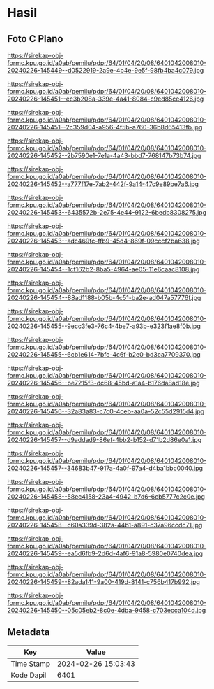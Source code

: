 # Hasil

## Foto C Plano

https://sirekap-obj-formc.kpu.go.id/a0ab/pemilu/pdpr/64/01/04/20/08/6401042008010-20240226-145449--d0522919-2a9e-4b4e-9e5f-98fb4ba4c079.jpg

https://sirekap-obj-formc.kpu.go.id/a0ab/pemilu/pdpr/64/01/04/20/08/6401042008010-20240226-145451--ec3b208a-339e-4a41-8084-c9ed85ce4126.jpg

https://sirekap-obj-formc.kpu.go.id/a0ab/pemilu/pdpr/64/01/04/20/08/6401042008010-20240226-145451--2c359d04-a956-4f5b-a760-36b8d65413fb.jpg

https://sirekap-obj-formc.kpu.go.id/a0ab/pemilu/pdpr/64/01/04/20/08/6401042008010-20240226-145452--2b7590e1-7e1a-4a43-bbd7-768147b73b74.jpg

https://sirekap-obj-formc.kpu.go.id/a0ab/pemilu/pdpr/64/01/04/20/08/6401042008010-20240226-145452--a777f17e-7ab2-442f-9a14-47c9e89be7a6.jpg

https://sirekap-obj-formc.kpu.go.id/a0ab/pemilu/pdpr/64/01/04/20/08/6401042008010-20240226-145453--6435572b-2e75-4e44-9122-6bedb8308275.jpg

https://sirekap-obj-formc.kpu.go.id/a0ab/pemilu/pdpr/64/01/04/20/08/6401042008010-20240226-145453--adc469fc-ffb9-45d4-869f-09cccf2ba638.jpg

https://sirekap-obj-formc.kpu.go.id/a0ab/pemilu/pdpr/64/01/04/20/08/6401042008010-20240226-145454--1cf162b2-8ba5-4964-ae05-11e6caac8108.jpg

https://sirekap-obj-formc.kpu.go.id/a0ab/pemilu/pdpr/64/01/04/20/08/6401042008010-20240226-145454--88ad1188-b05b-4c51-ba2e-ad047a57776f.jpg

https://sirekap-obj-formc.kpu.go.id/a0ab/pemilu/pdpr/64/01/04/20/08/6401042008010-20240226-145455--9ecc3fe3-76c4-4be7-a93b-e323f1ae8f0b.jpg

https://sirekap-obj-formc.kpu.go.id/a0ab/pemilu/pdpr/64/01/04/20/08/6401042008010-20240226-145455--6cb1e614-7bfc-4c6f-b2e0-bd3ca7709370.jpg

https://sirekap-obj-formc.kpu.go.id/a0ab/pemilu/pdpr/64/01/04/20/08/6401042008010-20240226-145456--be7215f3-dc68-45bd-a1a4-b176da8ad18e.jpg

https://sirekap-obj-formc.kpu.go.id/a0ab/pemilu/pdpr/64/01/04/20/08/6401042008010-20240226-145456--32a83a83-c7c0-4ceb-aa0a-52c55d2915d4.jpg

https://sirekap-obj-formc.kpu.go.id/a0ab/pemilu/pdpr/64/01/04/20/08/6401042008010-20240226-145457--d9addad9-86ef-4bb2-b152-d71b2d86e0a1.jpg

https://sirekap-obj-formc.kpu.go.id/a0ab/pemilu/pdpr/64/01/04/20/08/6401042008010-20240226-145457--34683b47-917a-4a0f-97a4-d4ba1bbc0040.jpg

https://sirekap-obj-formc.kpu.go.id/a0ab/pemilu/pdpr/64/01/04/20/08/6401042008010-20240226-145458--58ec4158-23a4-4942-b7d6-6cb5777c2c0e.jpg

https://sirekap-obj-formc.kpu.go.id/a0ab/pemilu/pdpr/64/01/04/20/08/6401042008010-20240226-145458--c60a339d-382a-44b1-a891-c37a96ccdc71.jpg

https://sirekap-obj-formc.kpu.go.id/a0ab/pemilu/pdpr/64/01/04/20/08/6401042008010-20240226-145459--ea5d6fb9-2d6d-4af6-91a8-5980e0740dea.jpg

https://sirekap-obj-formc.kpu.go.id/a0ab/pemilu/pdpr/64/01/04/20/08/6401042008010-20240226-145459--82ada141-9a00-419d-8141-c756b417b992.jpg

https://sirekap-obj-formc.kpu.go.id/a0ab/pemilu/pdpr/64/01/04/20/08/6401042008010-20240226-145450--05c05eb2-8c0e-4dba-9458-c703ecca104d.jpg


## Metadata

| Key        | Value               |
| ---------- | ------------------- |
| Time Stamp | 2024-02-26 15:03:43 |
| Kode Dapil | 6401                |



